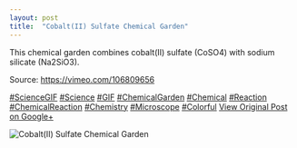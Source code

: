 ```yaml
---
layout: post
title:  "Cobalt(II) Sulfate Chemical Garden"
---
```


This chemical garden combines cobalt(II) sulfate (CoSO4) with sodium silicate (Na2SiO3).  
  
Source: <https://vimeo.com/106809656>  
  
[#ScienceGIF](https://plus.google.com/s/%23ScienceGIF/posts) [#Science](https://plus.google.com/s/%23Science/posts) [#GIF](https://plus.google.com/s/%23GIF/posts) [#ChemicalGarden](https://plus.google.com/s/%23ChemicalGarden/posts) [#Chemical](https://plus.google.com/s/%23Chemical/posts) [#Reaction](https://plus.google.com/s/%23Reaction/posts) [#ChemicalReaction](https://plus.google.com/s/%23ChemicalReaction/posts) [#Chemistry](https://plus.google.com/s/%23Chemistry/posts) [#Microscope](https://plus.google.com/s/%23Microscope/posts) [#Colorful](https://plus.google.com/s/%23Colorful/posts)
[View Original Post on Google+](https://plus.google.com/+ColinSullender/posts/hU1AP3v8oV6)

![Cobalt(II) Sulfate Chemical Garden](https://i.imgur.com/F9re0WH.gif)
